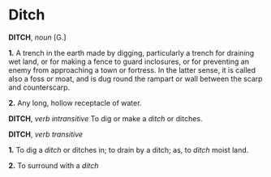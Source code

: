 # Ditch

**DITCH**, _noun_ \[G.\]

**1.** A trench in the earth made by digging, particularly a trench for draining wet land, or for making a fence to guard inclosures, or for preventing an enemy from approaching a town or fortress. In the latter sense, it is called also a foss or moat, and is dug round the rampart or wall between the scarp and counterscarp.

**2.** Any long, hollow receptacle of water.

**DITCH**, _verb intransitive_ To dig or make a _ditch_ or ditches.

**DITCH**, _verb transitive_

**1.** To dig a _ditch_ or ditches in; to drain by a ditch; as, to _ditch_ moist land.

**2.** To surround with a _ditch_